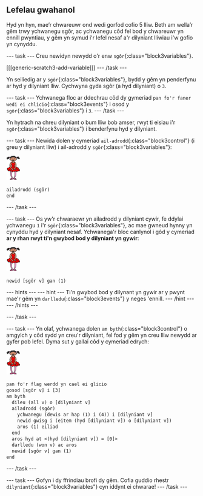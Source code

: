 ## Lefelau gwahanol

Hyd yn hyn, mae’r chwareuwr ond wedi gorfod cofio 5 lliw. Beth am wella’r gêm trwy ychwanegu sgôr, ac ychwanegu côd fel bod y chwareuwr yn ennill pwyntiau, y gêm yn symud i'r lefel nesaf a'r dilyniant lliwiau i'w gofio yn cynyddu.

--- task --- Creu newidyn newydd o'r enw `sgôr`{:class="block3variables"}.

[[[generic-scratch3-add-variable]]] --- /task ---

Yn seiliedig ar y `sgôr`{:class="block3variables"}, bydd y gêm yn penderfynu ar hyd y dilyniant lliw. Cychwyna gyda sgôr (a hyd dilyniant) o `3`.

--- task --- Ychwanega floc ar ddechrau côd dy gymeriad `pan fo'r faner wedi ei chlicio`{:class="block3events"} i osod y `sgôr`{:class="block3variables"} i `3`. --- /task ---

Yn hytrach na chreu dilyniant o bum lliw bob amser, rwyt ti eisiau i'r `sgôr`{:class="block3variables"} i benderfynu hyd y dilyniant.

--- task --- Newida dolen y cymeriad `ail-adrodd`{:class="block3control"} (i greu y dilyniant lliw) i ail-adrodd y `sgôr`{:class="block3variables"}:

<p><img src="images/ballerina.png" alt="corlun" /></p>

```blocks3
ailadrodd (sgôr)
end
```

--- /task ---

--- task --- Os yw'r chwaraewr yn ailadrodd y dilyniant cywir, fe ddylai ychwanegu `1` i'r `sgôr`{:class="block3variables"}, ac mae gwneud hynny yn cynyddu hyd y dilyniant nesaf. Ychwanega'r bloc canlynol i gôd y cymeriad **ar y rhan rwyt ti'n gwybod bod y dilyniant yn gywir**:

![corlun](images/ballerina.png)

```blocks3
newid [sgôr v] gan (1)
```

--- hints ---
 --- hint --- Ti'n gwybod bod y dilynant yn gywir ar y pwynt mae'r gêm yn `darlledu`{:class="block3events"} y neges 'ennill.
--- /hint ---
--- /hints ---

--- /task ---

--- task --- Yn olaf, ychwanega dolen `am byth`{:class="block3control"} o amgylch y côd sydd yn creu'r dilyniant, fel fod y gêm yn creu lliw newydd ar gyfer pob lefel. Dyma sut y gallai côd y cymeriad edrych:

![ballerina](images/ballerina.png)

```blocks3
pan fo'r flag werdd yn cael ei glicio
gosod [sgôr v] i [3]
am byth 
  dileu (all v) o [dilyniant v]
  ailadrodd (sgôr) 
    ychwanegu (dewis ar hap (1) i (4)) i [dilyniant v]
    newid gwisg i (eitem (hyd [dilyniant v]) o [dilyniant v])
    aros (1) eiliad
  end
  aros hyd at <(hyd [dilyniant v]) = [0]>
  darlledu (won v) ac aros
  newid [sgôr v] gan (1)
end
```

--- /task ---

--- task --- Gofyn i dy ffrindiau brofi dy gêm. Cofia guddio rhestr `dilyniant`{:class="block3variables"} cyn iddynt ei chwarae! --- /task ---